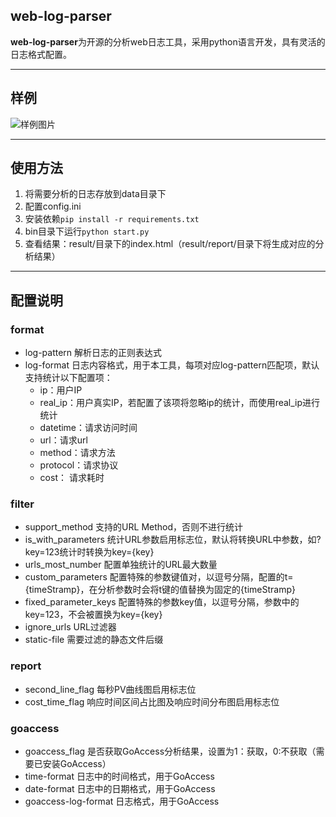 ## web-log-parser
**web-log-parser**为开源的分析web日志工具，采用python语言开发，具有灵活的日志格式配置。

---

## 样例
![样例图片](https://raw.githubusercontent.com/JeffXue/web-log-parser/master/example.png)

---

## 使用方法
1. 将需要分析的日志存放到data目录下
2. 配置config.ini
3. 安装依赖`pip install -r requirements.txt`
3. bin目录下运行`python start.py`
4. 查看结果：result/目录下的index.html（result/report/目录下将生成对应的分析结果）

---

## 配置说明

### format
- log-pattern 解析日志的正则表达式
- log-format 日志内容格式，用于本工具，每项对应log-pattern匹配项，默认支持统计以下配置项：
    - ip：用户IP
    - real_ip：用户真实IP，若配置了该项将忽略ip的统计，而使用real_ip进行统计
    - datetime：请求访问时间
    - url：请求url
    - method：请求方法
    - protocol：请求协议
    - cost： 请求耗时

### filter
- support_method 支持的URL Method，否则不进行统计
- is_with_parameters 统计URL参数启用标志位，默认将转换URL中参数，如?key=123统计时转换为key={key}
- urls_most_number 配置单独统计的URL最大数量
- custom_parameters 配置特殊的参数键值对，以逗号分隔，配置的t={timeStramp}，在分析参数时会将t键的值替换为固定的{timeStramp}
- fixed_parameter_keys 配置特殊的参数key值，以逗号分隔，参数中的key=123，不会被置换为key={key}
- ignore_urls URL过滤器
- static-file 需要过滤的静态文件后缀

### report
- second_line_flag 每秒PV曲线图启用标志位
- cost_time_flag 响应时间区间占比图及响应时间分布图启用标志位

### goaccess
- goaccess_flag 是否获取GoAccess分析结果，设置为1：获取，0:不获取（需要已安装GoAccess）
- time-format 日志中的时间格式，用于GoAccess
- date-format 日志中的日期格式，用于GoAccess
- goaccess-log-format 日志格式，用于GoAccess





    

